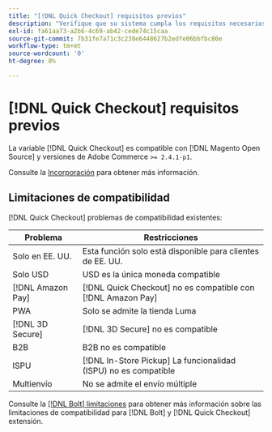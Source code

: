 ```yaml
---
title: "[!DNL Quick Checkout] requisitos previos"
description: "Verifique que su sistema cumpla los requisitos necesarios para usar la variable [!DNL Quick Checkout] para la extensión de Adobe Commerce."
exl-id: fa61aa73-a2b6-4c69-ab42-cede74c15caa
source-git-commit: 7b31fe7a71c3c238e6448627b2edfe06bbfbc80e
workflow-type: tm+mt
source-wordcount: '0'
ht-degree: 0%

---
```


# [!DNL Quick Checkout] requisitos previos

La variable [!DNL Quick Checkout] es compatible con [!DNL Magento Open Source] y versiones de Adobe Commerce `>= 2.4.1-p1`.

Consulte la [Incorporación](../quick-checkout/onboarding.md) para obtener más información.

## Limitaciones de compatibilidad

[!DNL Quick Checkout] problemas de compatibilidad existentes:

| **Problema** | **Restricciones** |
|----------------|-----------------|
| Solo en EE. UU. | Esta función solo está disponible para clientes de EE. UU. |
| Solo USD | USD es la única moneda compatible |
| [!DNL Amazon Pay] | [!DNL Quick Checkout] no es compatible con [!DNL Amazon Pay] |
| PWA | Solo se admite la tienda Luma |
| [!DNL 3D Secure] | [!DNL 3D Secure] no es compatible |
| B2B | B2B no es compatible |
| ISPU | [!DNL In-Store Pickup] La funcionalidad (ISPU) no es compatible |
| Multienvío | No se admite el envío múltiple |

Consulte la [[!DNL Bolt] limitaciones](https://help.bolt.com/integrations/adobe-quick-checkout/set-up/#limitations) para obtener más información sobre las limitaciones de compatibilidad para [!DNL Bolt] y [!DNL Quick Checkout] extensión.
